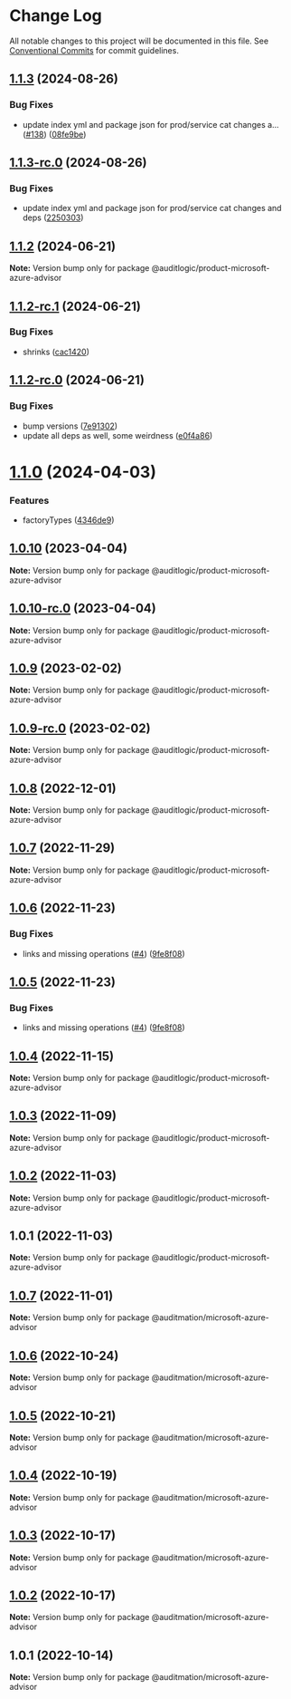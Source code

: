 # Change Log

All notable changes to this project will be documented in this file.
See [Conventional Commits](https://conventionalcommits.org) for commit guidelines.

## [1.1.3](https://github.com/auditlogic/product/compare/@auditlogic/product-microsoft-azure-advisor@1.1.2...@auditlogic/product-microsoft-azure-advisor@1.1.3) (2024-08-26)


### Bug Fixes

* update index yml and package json for prod/service cat changes a… ([#138](https://github.com/auditlogic/product/issues/138)) ([08fe9be](https://github.com/auditlogic/product/commit/08fe9beb1c8457462a19bc69caa02e6212d97e1a))





## [1.1.3-rc.0](https://github.com/auditlogic/product/compare/@auditlogic/product-microsoft-azure-advisor@1.1.2...@auditlogic/product-microsoft-azure-advisor@1.1.3-rc.0) (2024-08-26)


### Bug Fixes

* update index yml and package json for prod/service cat changes and deps ([2250303](https://github.com/auditlogic/product/commit/225030363a363608240135b7ebed386b28f01e4b))





## [1.1.2](https://github.com/auditlogic/product/compare/@auditlogic/product-microsoft-azure-advisor@1.1.2-rc.1...@auditlogic/product-microsoft-azure-advisor@1.1.2) (2024-06-21)

**Note:** Version bump only for package @auditlogic/product-microsoft-azure-advisor





## [1.1.2-rc.1](https://github.com/auditlogic/product/compare/@auditlogic/product-microsoft-azure-advisor@1.1.2-rc.0...@auditlogic/product-microsoft-azure-advisor@1.1.2-rc.1) (2024-06-21)


### Bug Fixes

* shrinks ([cac1420](https://github.com/auditlogic/product/commit/cac14200fefcd8183ab69fe89a47bd3f70f563e9))





## [1.1.2-rc.0](https://github.com/auditlogic/product/compare/@auditlogic/product-microsoft-azure-advisor@1.1.0...@auditlogic/product-microsoft-azure-advisor@1.1.2-rc.0) (2024-06-21)


### Bug Fixes

* bump versions ([7e91302](https://github.com/auditlogic/product/commit/7e913023b8b312150ed7762c32fbbe616be71de5))
* update all deps as well, some weirdness ([e0f4a86](https://github.com/auditlogic/product/commit/e0f4a864714e2d3de6bbf3da014d5312fe53be2f))





# [1.1.0](https://github.com/auditlogic/product/compare/@auditlogic/product-microsoft-azure-advisor@1.0.10...@auditlogic/product-microsoft-azure-advisor@1.1.0) (2024-04-03)


### Features

* factoryTypes ([4346de9](https://github.com/auditlogic/product/commit/4346de92693aee892fccf725338ffc7b80ab182b))





## [1.0.10](https://github.com/auditlogic/product/compare/@auditlogic/product-microsoft-azure-advisor@1.0.9...@auditlogic/product-microsoft-azure-advisor@1.0.10) (2023-04-04)

**Note:** Version bump only for package @auditlogic/product-microsoft-azure-advisor





## [1.0.10-rc.0](https://github.com/auditlogic/product/compare/@auditlogic/product-microsoft-azure-advisor@1.0.9...@auditlogic/product-microsoft-azure-advisor@1.0.10-rc.0) (2023-04-04)

**Note:** Version bump only for package @auditlogic/product-microsoft-azure-advisor





## [1.0.9](https://github.com/auditlogic/product/compare/@auditlogic/product-microsoft-azure-advisor@1.0.8...@auditlogic/product-microsoft-azure-advisor@1.0.9) (2023-02-02)

**Note:** Version bump only for package @auditlogic/product-microsoft-azure-advisor





## [1.0.9-rc.0](https://github.com/auditlogic/product/compare/@auditlogic/product-microsoft-azure-advisor@1.0.8...@auditlogic/product-microsoft-azure-advisor@1.0.9-rc.0) (2023-02-02)

**Note:** Version bump only for package @auditlogic/product-microsoft-azure-advisor





## [1.0.8](https://github.com/auditlogic/product/compare/@auditlogic/product-microsoft-azure-advisor@1.0.7...@auditlogic/product-microsoft-azure-advisor@1.0.8) (2022-12-01)

**Note:** Version bump only for package @auditlogic/product-microsoft-azure-advisor





## [1.0.7](https://github.com/auditlogic/product/compare/@auditlogic/product-microsoft-azure-advisor@1.0.6...@auditlogic/product-microsoft-azure-advisor@1.0.7) (2022-11-29)

**Note:** Version bump only for package @auditlogic/product-microsoft-azure-advisor





## [1.0.6](https://github.com/auditlogic/product/compare/@auditlogic/product-microsoft-azure-advisor@1.0.4...@auditlogic/product-microsoft-azure-advisor@1.0.6) (2022-11-23)


### Bug Fixes

* links and missing operations ([#4](https://github.com/auditlogic/product/issues/4)) ([9fe8f08](https://github.com/auditlogic/product/commit/9fe8f08fe7c57fdb79f991ac35bd6ac2e7dcad38))





## [1.0.5](https://github.com/auditlogic/product/compare/@auditlogic/product-microsoft-azure-advisor@1.0.4...@auditlogic/product-microsoft-azure-advisor@1.0.5) (2022-11-23)


### Bug Fixes

* links and missing operations ([#4](https://github.com/auditlogic/product/issues/4)) ([9fe8f08](https://github.com/auditlogic/product/commit/9fe8f08fe7c57fdb79f991ac35bd6ac2e7dcad38))





## [1.0.4](https://github.com/auditlogic/product/compare/@auditlogic/product-microsoft-azure-advisor@1.0.3...@auditlogic/product-microsoft-azure-advisor@1.0.4) (2022-11-15)

**Note:** Version bump only for package @auditlogic/product-microsoft-azure-advisor





## [1.0.3](https://github.com/auditlogic/product/compare/@auditlogic/product-microsoft-azure-advisor@1.0.2...@auditlogic/product-microsoft-azure-advisor@1.0.3) (2022-11-09)

**Note:** Version bump only for package @auditlogic/product-microsoft-azure-advisor





## [1.0.2](https://github.com/auditlogic/product/compare/@auditlogic/product-microsoft-azure-advisor@1.0.1...@auditlogic/product-microsoft-azure-advisor@1.0.2) (2022-11-03)

**Note:** Version bump only for package @auditlogic/product-microsoft-azure-advisor





## 1.0.1 (2022-11-03)

**Note:** Version bump only for package @auditlogic/product-microsoft-azure-advisor





## [1.0.7](https://github.com/auditmation/store-content/compare/@auditmation/microsoft-azure-advisor@1.0.6...@auditmation/microsoft-azure-advisor@1.0.7) (2022-11-01)

**Note:** Version bump only for package @auditmation/microsoft-azure-advisor





## [1.0.6](https://github.com/auditmation/store-content/compare/@auditmation/microsoft-azure-advisor@1.0.5...@auditmation/microsoft-azure-advisor@1.0.6) (2022-10-24)

**Note:** Version bump only for package @auditmation/microsoft-azure-advisor





## [1.0.5](https://github.com/auditmation/store-content/compare/@auditmation/microsoft-azure-advisor@1.0.4...@auditmation/microsoft-azure-advisor@1.0.5) (2022-10-21)

**Note:** Version bump only for package @auditmation/microsoft-azure-advisor





## [1.0.4](https://github.com/auditmation/store-content/compare/@auditmation/microsoft-azure-advisor@1.0.3...@auditmation/microsoft-azure-advisor@1.0.4) (2022-10-19)

**Note:** Version bump only for package @auditmation/microsoft-azure-advisor





## [1.0.3](https://github.com/auditmation/store-content/compare/@auditmation/microsoft-azure-advisor@1.0.2...@auditmation/microsoft-azure-advisor@1.0.3) (2022-10-17)

**Note:** Version bump only for package @auditmation/microsoft-azure-advisor





## [1.0.2](https://github.com/auditmation/store-content/compare/@auditmation/microsoft-azure-advisor@1.0.1...@auditmation/microsoft-azure-advisor@1.0.2) (2022-10-17)

**Note:** Version bump only for package @auditmation/microsoft-azure-advisor





## 1.0.1 (2022-10-14)

**Note:** Version bump only for package @auditmation/microsoft-azure-advisor
